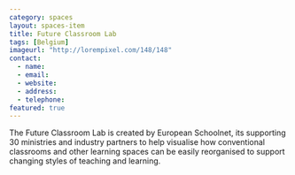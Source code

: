 ```yaml
---
category: spaces
layout: spaces-item
title: Future Classroom Lab
tags: [Belgium]
imageurl: "http://lorempixel.com/148/148"
contact: 
  - name:
  - email:
  - website:
  - address:
  - telephone:
featured: true
---
```


The Future Classroom Lab is created by European Schoolnet, its supporting 30 ministries and industry partners to help visualise how conventional classrooms and other learning spaces can be easily reorganised to support changing styles of teaching and learning.

